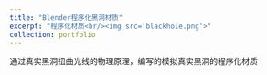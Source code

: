 ```yaml
---
title: "Blender程序化黑洞材质"
excerpt: "程序化材质<br/><img src='blackhole.png'>"
collection: portfolio
---
```


通过真实黑洞扭曲光线的物理原理，编写的模拟真实黑洞的程序化材质
